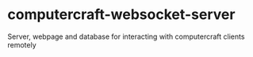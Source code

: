 # computercraft-websocket-server
Server, webpage and database for interacting with computercraft clients remotely

